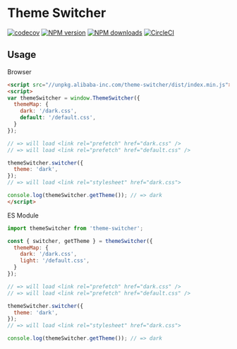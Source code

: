 # Theme Switcher

[![codecov](https://codecov.io/gh/ycjcl868/theme-switcher/branch/master/graph/badge.svg)](https://codecov.io/gh/ycjcl868/theme-switcher) [![NPM version](https://img.shields.io/npm/v/theme-switcher.svg?style=flat)](https://npmjs.org/package/theme-switcher) [![NPM downloads](http://img.shields.io/npm/dm/theme-switcher.svg?style=flat)](https://npmjs.org/package/theme-switcher) [![CircleCI](https://circleci.com/gh/ycjcl868/theme-switcher/tree/master.svg?style=svg)](https://circleci.com/gh/ycjcl868/theme-switcher/tree/master)

## Usage

Browser

```html
<script src="//unpkg.alibaba-inc.com/theme-switcher/dist/index.min.js"></script>
<script>
var themeSwitcher = window.ThemeSwitcher({
  themeMap: {
    dark: '/dark.css',
    default: '/default.css',
  }
});

// => will load <link rel="prefetch" href="dark.css" />
// => will load <link rel="prefetch" href="default.css" />

themeSwitcher.switcher({
  theme: 'dark',
});
// => will load <link rel="stylesheet" href="dark.css">

console.log(themeSwitcher.getTheme()); // => dark
</script>
```

ES Module

```js
import themeSwitcher from 'theme-switcher';

const { switcher, getTheme } = themeSwitcher({
  themeMap: {
    dark: '/dark.css',
    light: '/default.css',
  }
});

// => will load <link rel="prefetch" href="dark.css" />
// => will load <link rel="prefetch" href="default.css" />

themeSwitcher.switcher({
  theme: 'dark',
});
// => will load <link rel="stylesheet" href="dark.css">

console.log(themeSwitcher.getTheme()); // => dark
```
